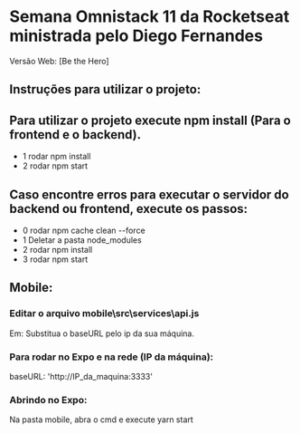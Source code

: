 # Semana Omnistack 11 da Rocketseat ministrada pelo Diego Fernandes

Versão Web: [Be the Hero]<a href="https://be-the-hero11.netlify.com" target="_blank"></a>

## Instruções para utilizar o projeto:

 ## Para utilizar o projeto execute npm install (Para o frontend e o backend).

- 1 rodar npm install
- 2 rodar npm start


 ## Caso encontre erros para executar o servidor do backend ou frontend, execute os passos:

- 0 rodar npm cache clean --force
- 1 Deletar a pasta node_modules
- 2 rodar npm install
- 3 rodar npm start

 ## Mobile:

 ### Editar o arquivo mobile\src\services\api.js

Em:
Substitua o baseURL pelo ip da sua máquina.

 ### Para rodar no Expo e na rede (IP da máquina):
baseURL: 'http://IP_da_maquina:3333'

 ### Abrindo no Expo:

Na pasta mobile, abra o cmd e execute yarn start


